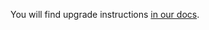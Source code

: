 You will find upgrade instructions [in our docs](https://mailcoach.app/docs/self-hosted/v6/upgrading).

